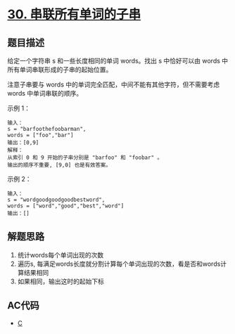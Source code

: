 # [30. 串联所有单词的子串](https://leetcode-cn.com/problems/substring-with-concatenation-of-all-words)

## 题目描述

给定一个字符串 s 和一些长度相同的单词 words。找出 s 中恰好可以由 words 中所有单词串联形成的子串的起始位置。

注意子串要与 words 中的单词完全匹配，中间不能有其他字符，但不需要考虑 words 中单词串联的顺序。

 

示例 1：

    输入：
    s = "barfoothefoobarman",
    words = ["foo","bar"]
    输出：[0,9]
    解释：
    从索引 0 和 9 开始的子串分别是 "barfoo" 和 "foobar" 。
    输出的顺序不重要, [9,0] 也是有效答案。

示例 2：

    输入：
    s = "wordgoodgoodgoodbestword",
    words = ["word","good","best","word"]
    输出：[]

## 解题思路

1. 统计words每个单词出现的次数
2. 遍历s, 每满足words长度就分割计算每个单词出现的次数，看是否和words计算结果相同
3. 如果相同，输出这时的起始下标

## AC代码

- [C](30.c)